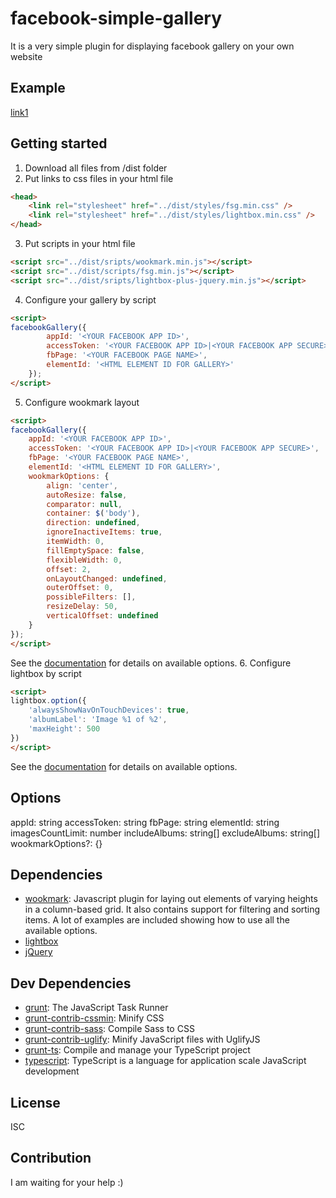# facebook-simple-gallery 

It is a very simple plugin for displaying facebook gallery on your own website

## Example
[link1](http://htmlpreview.github.io/?https://github.com/jacek-lapinski/Facebook-Simple-Gallery/blob/master/src/index.html)

## Getting started

1. Download all files from /dist folder
2. Put links to css files in your html file
```html
<head>
    <link rel="stylesheet" href="../dist/styles/fsg.min.css" />
	<link rel="stylesheet" href="../dist/styles/lightbox.min.css" />
</head>
```
3. Put scripts in your html file
```html
<script src="../dist/sripts/wookmark.min.js"></script>
<script src="../dist/scripts/fsg.min.js"></script>
<script src="../dist/sripts/lightbox-plus-jquery.min.js"></script>
```
4. Configure your gallery by script
```html
<script>
facebookGallery({
		appId: '<YOUR FACEBOOK APP ID>',
		accessToken: '<YOUR FACEBOOK APP ID>|<YOUR FACEBOOK APP SECURE>',
		fbPage: '<YOUR FACEBOOK PAGE NAME>',
		elementId: '<HTML ELEMENT ID FOR GALLERY>'
	});
</script>
```
5. Configure wookmark layout
```html
<script>
facebookGallery({
    appId: '<YOUR FACEBOOK APP ID>',
    accessToken: '<YOUR FACEBOOK APP ID>|<YOUR FACEBOOK APP SECURE>',
    fbPage: '<YOUR FACEBOOK PAGE NAME>',
    elementId: '<HTML ELEMENT ID FOR GALLERY>',
    wookmarkOptions: {
        align: 'center',
        autoResize: false,
        comparator: null,
        container: $('body'),
        direction: undefined,
        ignoreInactiveItems: true,
        itemWidth: 0,
        fillEmptySpace: false,
        flexibleWidth: 0,
        offset: 2,
        onLayoutChanged: undefined,
        outerOffset: 0,
        possibleFilters: [],
        resizeDelay: 50,
        verticalOffset: undefined
    }
});
</script>
```
See the [documentation](http://www.wookmark.com/jquery-plugin) for details on available options.
6. Configure lightbox by script
```html
<script>
lightbox.option({
    'alwaysShowNavOnTouchDevices': true,
    'albumLabel': 'Image %1 of %2',
    'maxHeight': 500
})  
</script>
```
See the [documentation](http://lokeshdhakar.com/projects/lightbox2/#options) for details on available options.

## Options
appId: string
accessToken: string
fbPage: string
elementId: string
imagesCountLimit: number
includeAlbums: string[]
excludeAlbums: string[]
wookmarkOptions?: {}

## Dependencies

- [wookmark](https://github.com/germanysbestkeptsecret/Wookmark-jQuery): Javascript plugin for laying out elements of varying heights in a column-based grid. It also contains support for filtering and sorting items. A lot of examples are included showing how to use all the available options.
- [lightbox](https://github.com/lokesh/lightbox2/)
- [jQuery](https://github.com/jquery/jquery)

## Dev Dependencies

- [grunt](https://github.com/gruntjs/grunt): The JavaScript Task Runner
- [grunt-contrib-cssmin](https://github.com/gruntjs/grunt-contrib-cssmin): Minify CSS
- [grunt-contrib-sass](https://github.com/gruntjs/grunt-contrib-sass): Compile Sass to CSS
- [grunt-contrib-uglify](https://github.com/gruntjs/grunt-contrib-uglify): Minify JavaScript files with UglifyJS
- [grunt-ts](https://github.com/TypeStrong/grunt-ts): Compile and manage your TypeScript project
- [typescript](https://github.com/Microsoft/TypeScript): TypeScript is a language for application scale JavaScript development

## License

ISC

## Contribution
I am waiting for your help :)